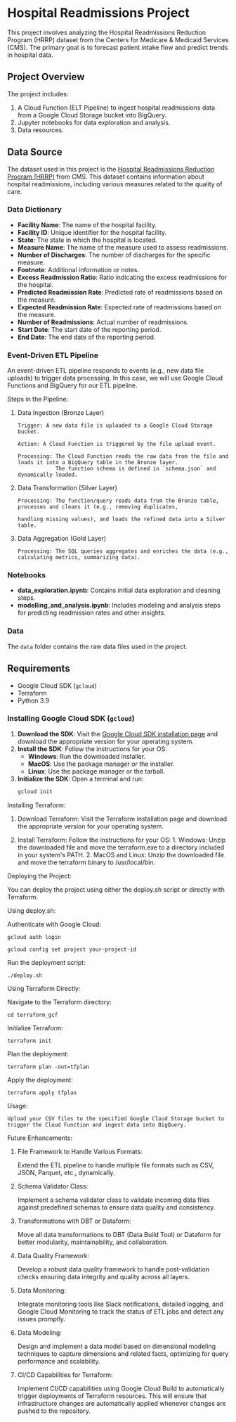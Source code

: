 # Hospital Readmissions Project

This project involves analyzing the Hospital Readmissions Reduction Program (HRRP) dataset from the Centers for Medicare & Medicaid Services (CMS). The primary goal is to forecast patient intake flow and predict trends in hospital data.

## Project Overview

The project includes:
1. A Cloud Function (ELT Pipeline) to ingest hospital readmissions data from a Google Cloud Storage bucket into BigQuery.
2. Jupyter notebooks for data exploration and analysis.
3. Data resources.

## Data Source

The dataset used in this project is the [Hospital Readmissions Reduction Program (HRRP)](https://data.cms.gov/provider-data/dataset/9n3s-kdb3#data-dictionary) from CMS. This dataset contains information about hospital readmissions, including various measures related to the quality of care.

### Data Dictionary

- **Facility Name**: The name of the hospital facility.
- **Facility ID**: Unique identifier for the hospital facility.
- **State**: The state in which the hospital is located.
- **Measure Name**: The name of the measure used to assess readmissions.
- **Number of Discharges**: The number of discharges for the specific measure.
- **Footnote**: Additional information or notes.
- **Excess Readmission Ratio**: Ratio indicating the excess readmissions for the hospital.
- **Predicted Readmission Rate**: Predicted rate of readmissions based on the measure.
- **Expected Readmission Rate**: Expected rate of readmissions based on the measure.
- **Number of Readmissions**: Actual number of readmissions.
- **Start Date**: The start date of the reporting period.
- **End Date**: The end date of the reporting period.
  

### Event-Driven ETL Pipeline

An event-driven ETL pipeline responds to events (e.g., new data file uploads) to trigger data processing. In this case, we will use Google Cloud Functions and BigQuery for our ETL pipeline.

Steps in the Pipeline:

 1. Data Ingestion (Bronze Layer)
        
        Trigger: A new data file is uploaded to a Google Cloud Storage bucket.
        
        Action: A Cloud Function is triggered by the file upload event.
        
        Processing: The Cloud Function reads the raw data from the file and loads it into a BigQuery table in the Bronze layer.
                    The function schema is defined in `schema.json` and dynamically loaded.

 2. Data Transformation (Silver Layer)
       
        Processing: The function/query reads data from the Bronze table, processes and cleans it (e.g., removing duplicates, 
        
        handling missing values), and loads the refined data into a Silver table.

 3. Data Aggregation (Gold Layer)
        
        Processing: The SQL queries aggregates and enriches the data (e.g., calculating metrics, summarizing data).

### Notebooks

- **data_exploration.ipynb**: Contains initial data exploration and cleaning steps.
- **modelling_and_analysis.ipynb**: Includes modeling and analysis steps for predicting readmission rates and other insights.

### Data

The `data` folder contains the raw data files used in the project.


## Requirements

- Google Cloud SDK (`gcloud`)
- Terraform
- Python 3.9

### Installing Google Cloud SDK (`gcloud`)

1. **Download the SDK**: Visit the [Google Cloud SDK installation page](https://cloud.google.com/sdk/docs/install) and download the appropriate version for your operating system.
2. **Install the SDK**: Follow the instructions for your OS:
   - **Windows**: Run the downloaded installer.
   - **MacOS**: Use the package manager or the installer.
   - **Linux**: Use the package manager or the tarball.
3. **Initialize the SDK**: Open a terminal and run:
   ```bash
   gcloud init

Installing Terraform:

 1. Download Terraform: Visit the Terraform installation page and download the appropriate version for your operating system.

 2. Install Terraform: Follow the instructions for your OS:
        1. Windows: Unzip the downloaded file and move the terraform.exe to a directory included in your system's PATH.
        2. MacOS and Linux: Unzip the downloaded file and move the terraform binary to /usr/local/bin.

Deploying the Project:

You can deploy the project using either the deploy.sh script or directly with Terraform.

Using deploy.sh:

Authenticate with Google Cloud:


    gcloud auth login

    gcloud config set project your-project-id

Run the deployment script:

    ./deploy.sh

Using Terraform Directly:

Navigate to the Terraform directory:

    cd terraform_gcf

Initialize Terraform:

    terraform init

Plan the deployment:

    terraform plan -out=tfplan

Apply the deployment:

    terraform apply tfplan

Usage:

    Upload your CSV files to the specified Google Cloud Storage bucket to trigger the Cloud Function and ingest data into BigQuery.

Future Enhancements:

1. File Framework to Handle Various Formats:

    Extend the ETL pipeline to handle multiple file formats such as CSV, JSON, Parquet, etc., dynamically.

2. Schema Validator Class:

    Implement a schema validator class to validate incoming data files against predefined schemas to ensure data quality and consistency.

3. Transformations with DBT or Dataform:

    Move all data transformations to DBT (Data Build Tool) or Dataform for better modularity, maintainability, and collaboration.

4. Data Quality Framework:

    Develop a robust data quality framework to handle post-validation checks ensuring data integrity and quality across all layers.

5. Data Monitoring:

    Integrate monitoring tools like Slack notifications, detailed logging, and Google Cloud Monitoring to track the status of ETL jobs and detect any issues promptly.

6. Data Modeling:

    Design and implement a data model based on dimensional modeling techniques to capture dimensions and related facts, optimizing for query performance and scalability.

7. CI/CD Capabilities for Terraform:

    Implement CI/CD capabilities using Google Cloud Build to automatically trigger deployments of Terraform resources. This will ensure that infrastructure changes are automatically applied whenever changes are pushed to the repository.






